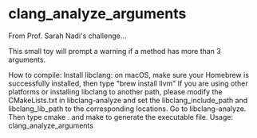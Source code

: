 # clang_analyze_arguments

From Prof. Sarah Nadi's challenge... 

This small toy will prompt a warning if a method has more than 3 arguments. 

How to compile: 
Install libclang: on macOS, make sure your Homebrew is successfully installed, then type "brew install llvm"
If you are using other platforms or installing libclang to another path, please modify the CMakeLists.txt in libclang-analyze and set the libclang_include_path and libclang_lib_path to the corresponding locations. 
Go to libclang-analyze. 
Then type cmake . and make to generate the executable file. 
Usage: clang_analyze_arguments <file>

